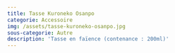 ```yaml
---
title: Tasse Kuroneko Osanpo
categorie: Accessoire
img: /assets/tasse-kuroneko-osanpo.jpg
sous-categorie: Autre
description: 'Tasse en faïence (contenance : 200ml)'
---
```


